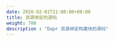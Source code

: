 ```yaml
---
date: 2020-02-01T11:00:00+08:00
title: 资源绑定的源码
weight: 780
description : "Dapr 资源绑定构建块的源码"
---
```




